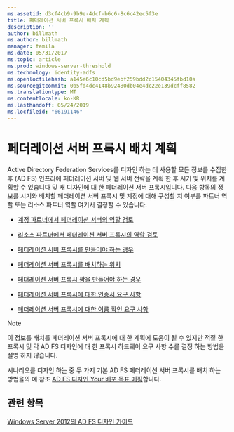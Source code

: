 ```yaml
---
ms.assetid: d3cf4cb9-9b9e-4dcf-b6c6-8c6c42ec5f3e
title: 페더레이션 서버 프록시 배치 계획
description: ''
author: billmath
ms.author: billmath
manager: femila
ms.date: 05/31/2017
ms.topic: article
ms.prod: windows-server-threshold
ms.technology: identity-adfs
ms.openlocfilehash: a145e6c10cd5bd9ebf259bdd2c15404345fbd10a
ms.sourcegitcommit: 0b5fd4dc4148b92480db04e4dc22e139dcff8582
ms.translationtype: MT
ms.contentlocale: ko-KR
ms.lasthandoff: 05/24/2019
ms.locfileid: "66191146"
---
```

# <a name="planning-federation-server-proxy-placement"></a>페더레이션 서버 프록시 배치 계획

Active Directory Federation Services를 디자인 하는 데 사용할 모든 정보를 수집한 후 \(AD FS\) 인프라에 페더레이션 서버 및 웹 서버 전략을 계획 한 후 시기 및 위치를 계획할 수 있습니다 및 새 디자인에 대 한 페더레이션 서버 프록시입니다. 다음 항목의 정보를 시기와 배치할 페더레이션 서버 프록시 및 계정에 대해 구성할 지 여부를 파트너 역할 또는 리소스 파트너 역할 여기서 결정할 수 있습니다.  
  
-   [계정 파트너에서 페더레이션 서버의 역할 검토](Review-the-Role-of-the-Federation-Server-in-the-Account-Partner.md)  
  
-   [리소스 파트너에서 페더레이션 서버 프록시의 역할 검토](Review-the-Role-of-the-Federation-Server-Proxy-in-the-Resource-Partner.md)  
  
-   [페더레이션 서버 프록시를 만들어야 하는 경우](When-to-Create-a-Federation-Server-Proxy.md)  
  
-   [페더레이션 서버 프록시를 배치하는 위치](Where-to-Place-a-Federation-Server-Proxy.md)  
  
-   [페더레이션 서버 프록시 팜을 만들어야 하는 경우](When-to-Create-a-Federation-Server-Proxy-Farm.md)  
  
-   [페더레이션 서버 프록시에 대한 인증서 요구 사항](Certificate-Requirements-for-Federation-Server-Proxies.md)  
  
-   [페더레이션 서버 프록시에 대한 이름 확인 요구 사항](Name-Resolution-Requirements-for-Federation-Server-Proxies.md)  
  
> [!NOTE]  
> 이 정보를 배치를 페더레이션 서버 프록시에 대 한 계획에 도움이 될 수 있지만 적절 한 프록시 및 각 AD FS 디자인에 대 한 프록시 하드웨어 요구 사항 수를 결정 하는 방법을 설명 하지 않습니다.  
  
시나리오를 디자인 하는 중 두 가지 기본 AD FS 페더레이션 서버 프록시를 배치 하는 방법을의 예 참조 [AD FS 디자인 Your 배포 목표 매핑](Mapping-Your-Deployment-Goals-to-an-AD-FS-Design.md)합니다.  

## <a name="see-also"></a>관련 항목
[Windows Server 2012의 AD FS 디자인 가이드](AD-FS-Design-Guide-in-Windows-Server-2012.md)
  

